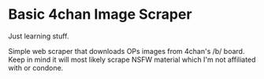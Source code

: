 # Basic 4chan Image Scraper

Just learning stuff.

Simple web scraper that downloads OPs images from 4chan's /b/ board. Keep in mind it will most likely scrape NSFW material which I'm not affiliated with or condone.
